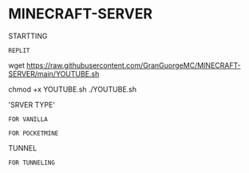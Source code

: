 # MINECRAFT-SERVER
STARTTING


`REPLIT`

wget https://raw.githubusercontent.com/GranGuorgeMC/MINECRAFT-SERVER/main/YOUTUBE.sh

chmod +x YOUTUBE.sh
./YOUTUBE.sh

'SRVER TYPE'

`FOR VANILLA`


`FOR POCKETMINE`

TUNNEL

`FOR TUNNELING`


